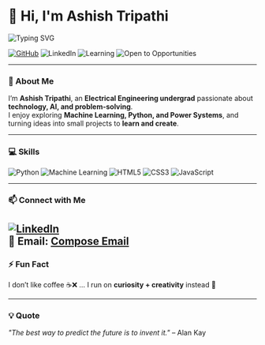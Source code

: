# 👋 Hi, I'm Ashish Tripathi

![Typing SVG](https://readme-typing-svg.herokuapp.com?font=Fira+Code&size=28&pause=1000&color=00FF00&center=true&vCenter=true&width=600&height=50&lines=Electrical+Engineering+Undergrad;Tech+Enthusiast;AI+%26+Machine+Learning+Explorer)

[![GitHub](https://img.shields.io/badge/GitHub-Profile-181717?style=for-the-badge&logo=github&logoColor=white)](https://github.com/Ashish-890)
![LinkedIn](https://img.shields.io/badge/LinkedIn-0A66C2?style=for-the-badge&logo=linkedin&logoColor=white)
![Learning](https://img.shields.io/badge/Learning-Machine%20Learning-orange?style=for-the-badge&logo=readthedocs)
![Open to Opportunities](https://img.shields.io/badge/Open%20to-Opportunities-brightgreen?style=for-the-badge)

---

### 🌱 About Me
I’m **Ashish Tripathi**, an **Electrical Engineering undergrad** passionate about **technology, AI, and problem-solving**.  
I enjoy exploring **Machine Learning, Python, and Power Systems**, and turning ideas into small projects to **learn and create**.  

---

### 💻 Skills
![Python](https://img.shields.io/badge/Python-3776AB?style=for-the-badge&logo=python&logoColor=white)
![Machine Learning](https://img.shields.io/badge/Machine_Learning-F7931E?style=for-the-badge&logo=TensorFlow&logoColor=white)
![HTML5](https://img.shields.io/badge/HTML5-E34F26?style=for-the-badge&logo=html5&logoColor=white)
![CSS3](https://img.shields.io/badge/CSS3-1572B6?style=for-the-badge&logo=css3&logoColor=white)
![JavaScript](https://img.shields.io/badge/JavaScript-F7DF1E?style=for-the-badge&logo=javascript&logoColor=black)

---

### 📫 Connect with Me
[![LinkedIn](https://img.shields.io/badge/LinkedIn-0A66C2?style=for-the-badge&logo=linkedin&logoColor=white)](http://www.linkedin.com/in/ashish-tripathi2006)  
📧 Email: [Compose Email](https://mail.google.com/mail/?view=cm&fs=1&to=ashishtripathidyp@gmail.com)
---

### ⚡ Fun Fact
I don’t like coffee ☕❌ … I run on **curiosity + creativity** instead 🚀  

---

### 💡 Quote
*"The best way to predict the future is to invent it."* – Alan Kay
